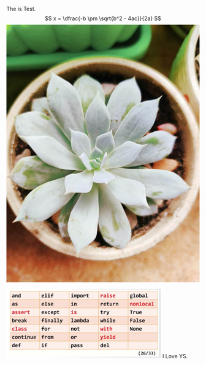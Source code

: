 The is Test.
$$	x = \dfrac{-b \pm \sqrt{b^2 - 4ac}}{2a} $$
![2020-4-6](./image/succulent_plant.jpg "Succulent Plant")

<img src="/image/python/BaoLiuZi.png" width = "80%" />
I Love YS.



